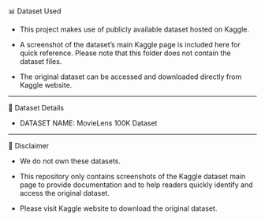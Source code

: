 📊 Dataset Used

- This project makes use of publicly available dataset hosted on Kaggle.

- A screenshot of the dataset’s main Kaggle page is included here for quick reference. Please note that this folder does not contain the dataset files.

- The original dataset can be accessed and downloaded directly from Kaggle website.

---

📂 Dataset Details

- DATASET NAME: MovieLens 100K Dataset

---

📌 Disclaimer

- We do not own these datasets.

- This repository only contains screenshots of the Kaggle dataset main page to provide documentation and to help readers quickly identify and access the original dataset.


- Please visit Kaggle website to download the original dataset.